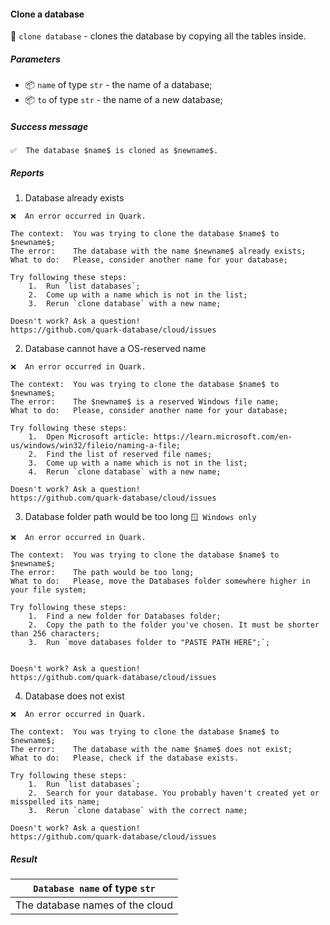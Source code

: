 #### Clone a database

🔧 `clone database` - clones the database by copying all the tables inside.

##### Parameters

* 📦 `name` of type `str` - the name of a database;
* 📦 `to` of type `str` - the name of a new database;

##### Success message

```
✅  The database $name$ is cloned as $newname$.
```

##### Reports

1. Database already exists
```
❌  An error occurred in Quark.

The context:  You was trying to clone the database $name$ to $newname$;
The error:    The database with the name $newname$ already exists;
What to do:   Please, consider another name for your database;

Try following these steps:
    1.  Run `list databases`;
    2.  Come up with a name which is not in the list;
    3.  Rerun `clone database` with a new name;

Doesn't work? Ask a question!
https://github.com/quark-database/cloud/issues
```

2. Database cannot have a OS-reserved name
```
❌  An error occurred in Quark.

The context:  You was trying to clone the database $name$ to $newname$;
The error:    The $newname$ is a reserved Windows file name;
What to do:   Please, consider another name for your database;

Try following these steps:
    1.  Open Microsoft article: https://learn.microsoft.com/en-us/windows/win32/fileio/naming-a-file;
    2.  Find the list of reserved file names;
    3.  Come up with a name which is not in the list;
    4.  Rerun `clone database` with a new name;

Doesn't work? Ask a question!
https://github.com/quark-database/cloud/issues
```

3. Database folder path would be too long `🪟 Windows only`
```
❌  An error occurred in Quark.

The context:  You was trying to clone the database $name$ to $newname$;
The error:    The path would be too long;
What to do:   Please, move the Databases folder somewhere higher in your file system;

Try following these steps:
    1.  Find a new folder for Databases folder;
    2.  Copy the path to the folder you've chosen. It must be shorter than 256 characters;
    3.  Run `move databases folder to "PASTE PATH HERE";`;


Doesn't work? Ask a question!
https://github.com/quark-database/cloud/issues
```

4. Database does not exist
```
❌  An error occurred in Quark.

The context:  You was trying to clone the database $name$ to $newname$;
The error:    The database with the name $name$ does not exist;
What to do:   Please, check if the database exists.

Try following these steps:
    1.  Run `list databases`;
    2.  Search for your database. You probably haven't created yet or misspelled its name;
    3.  Rerun `clone database` with the correct name;

Doesn't work? Ask a question!
https://github.com/quark-database/cloud/issues
```


##### Result

|  `Database name` of type `str`  |
|:-------------------------------:|
| The database names of the cloud |